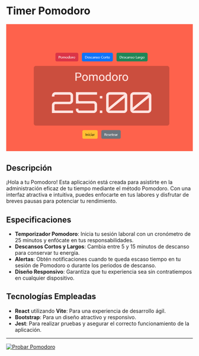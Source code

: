 # Timer Pomodoro

![Timer Pomodoro](pomodoro.png)

## Descripción

¡Hola a tu Pomodoro! Esta aplicación está creada para asistirte en la administración eficaz de tu tiempo mediante el método Pomodoro. Con una interfaz atractiva e intuitiva, puedes enfocarte en tus labores y disfrutar de breves pausas para potenciar tu rendimiento.

## Especificaciones

- **Temporizador Pomodoro**: Inicia tu sesión laboral con un cronómetro de 25 minutos y enfócate en tus responsabilidades.
- **Descansos Cortos y Largos**: Cambia entre 5 y 15 minutos de descanso para conservar tu energía.
- **Alertas**: Obtén notificaciones cuando te queda escaso tiempo en tu sesión de Pomodoro o durante los periodos de descanso.
- **Diseño Responsivo**: Garantiza que tu experiencia sea sin contratiempos en cualquier dispositivo.

## Tecnologías Empleadas

- **React** utilizando **Vite**: Para una experiencia de desarrollo ágil.
- **Bootstrap**: Para un diseño atractivo y responsivo.
- **Jest**: Para realizar pruebas y asegurar el correcto funcionamiento de la aplicación.

---

[![Probar Pomodoro](https://img.shields.io/badge/Probar%20Pomodoro-brightgreen)](https://pomodorotime-two.vercel.app/)
